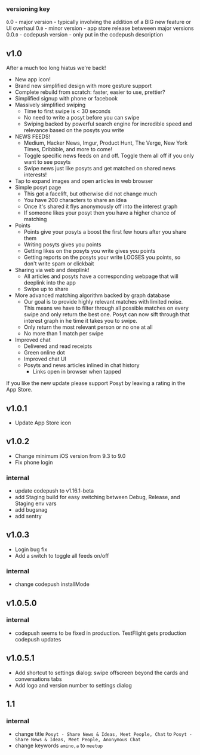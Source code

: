 ### versioning key
`0`.0 - major version - typically involving the addition of a BIG new feature or UI overhaul
0.`0` - minor version - app store release betweeen major versions
0.0.`0` - codepush version - only put in the codepush description

## v1.0
After a much too long hiatus we're back!

- New app icon!
- Brand new simplified design with more gesture support
- Complete rebuild from scratch: faster, easier to use, prettier?
- Simplified signup with phone or facebook
- Massively simplified swiping
  - Time to first swipe is < 30 seconds
  - No need to write a posyt before you can swipe
  - Swiping backed by powerful search engine for incredible speed and relevance based on the posyts you write
- NEWS FEEDS!
  - Medium, Hacker News, Imgur, Product Hunt, The Verge, New York Times, Dribbble, and more to come!
  - Toggle specific news feeds on and off. Toggle them all off if you only want to see posyts
  - Swipe news just like posyts and get matched on shared news interests!
- Tap to expand images and open articles in web browser
- Simple posyt page
  - This got a facelift, but otherwise did not change much
  - You have 200 characters to share an idea
  - Once it's shared it flys anonymously off into the interest graph
  - If someone likes your posyt then you have a higher chance of matching
- Points
  - Points give your posyts a boost the first few hours after you share them
  - Writing posyts gives you points
  - Getting likes on the posyts you write gives you points
  - Getting reports on the posyts your write LOOSES you points, so don't write spam or clickbait
- Sharing via web and deeplink!
  - All articles and posyts have a corresponding webpage that will deeplink into the app
  - Swipe up to share
- More advanced matching algorithm backed by graph database
  - Our goal is to provide highly relevant matches with limited noise. This means we have to filter through all possible matches on every swipe and only return the best one. Posyt can now sift through that interest graph in he time it takes you to swipe.
  - Only return the most relevant person or no one at all
  - No more than 1 match per swipe
- Improved chat
  - Delivered and read receipts
  - Green online dot
  - Improved chat UI
  - Posyts and news articles inlined in chat history
    - Links open in browser when tapped

If you like the new update please support Posyt by leaving a rating in the App Store.


## v1.0.1
- Update App Store icon


## v1.0.2
- Change minimum iOS version from 9.3 to 9.0
- Fix phone login
### internal
- update codepush to v1.16.1-beta
- add Staging build for easy switching between Debug, Release, and Staging env vars
- add bugsnag
- add sentry


## v1.0.3
- Login bug fix
- Add a switch to toggle all feeds on/off
### internal
- change codepush installMode


## v1.0.5.0
### internal
- codepush seems to be fixed in production. TestFlight gets production codepush updates


## v1.0.5.1
- Add shortcut to settings dialog: swipe offscreen beyond the cards and conversations tabs
- Add logo and version number to settings dialog


## 1.1
### internal
- change title `Posyt - Share News & Ideas, Meet People, Chat` to `Posyt - Share News & Ideas, Meet People, Anonymous Chat`
- change keywords `amino,a` to `meetup`
